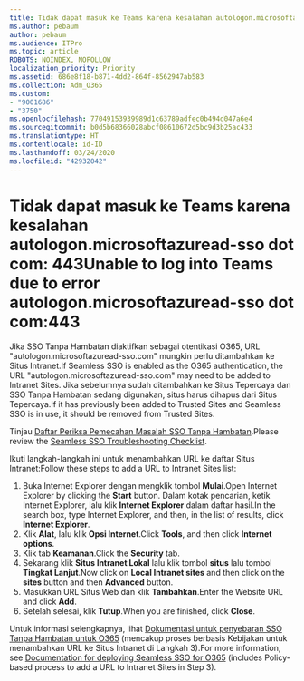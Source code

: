 ```yaml
---
title: Tidak dapat masuk ke Teams karena kesalahan autologon.microsoftazuread-sso.com:443
ms.author: pebaum
author: pebaum
ms.audience: ITPro
ms.topic: article
ROBOTS: NOINDEX, NOFOLLOW
localization_priority: Priority
ms.assetid: 686e8f18-b871-4dd2-864f-8562947ab583
ms.collection: Adm_O365
ms.custom:
- "9001686"
- "3750"
ms.openlocfilehash: 77049153939989d1c63789adfec0b494d047a6e4
ms.sourcegitcommit: b0d5b68366028abcf08610672d5bc9d3b25ac433
ms.translationtype: HT
ms.contentlocale: id-ID
ms.lasthandoff: 03/24/2020
ms.locfileid: "42932042"
---
```

# <a name="unable-to-log-into-teams-due-to-error-autologonmicrosoftazuread-sso-dot-com443"></a><span data-ttu-id="3b11e-102">Tidak dapat masuk ke Teams karena kesalahan autologon.microsoftazuread-sso dot com: 443</span><span class="sxs-lookup"><span data-stu-id="3b11e-102">Unable to log into Teams due to error autologon.microsoftazuread-sso dot com:443</span></span>

<span data-ttu-id="3b11e-103">Jika SSO Tanpa Hambatan diaktifkan sebagai otentikasi O365, URL "autologon.microsoftazuread-sso.com" mungkin perlu ditambahkan ke Situs Intranet.</span><span class="sxs-lookup"><span data-stu-id="3b11e-103">If Seamless SSO is enabled as the O365 authentication, the URL "autologon.microsoftazuread-sso.com" may need to be added to Intranet Sites.</span></span>  <span data-ttu-id="3b11e-104">Jika sebelumnya sudah ditambahkan ke Situs Tepercaya dan SSO Tanpa Hambatan sedang digunakan, situs harus dihapus dari Situs Tepercaya.</span><span class="sxs-lookup"><span data-stu-id="3b11e-104">If it has previously been added to Trusted Sites  and Seamless SSO is in use, it should be removed from Trusted Sites.</span></span>

<span data-ttu-id="3b11e-105">Tinjau [Daftar Periksa Pemecahan Masalah SSO Tanpa Hambatan](https://docs.microsoft.com/azure/active-directory/hybrid/tshoot-connect-sso#troubleshooting-checklist).</span><span class="sxs-lookup"><span data-stu-id="3b11e-105">Please review the [Seamless SSO Troubleshooting Checklist](https://docs.microsoft.com/azure/active-directory/hybrid/tshoot-connect-sso#troubleshooting-checklist).</span></span>

<span data-ttu-id="3b11e-106">Ikuti langkah-langkah ini untuk menambahkan URL ke daftar Situs Intranet:</span><span class="sxs-lookup"><span data-stu-id="3b11e-106">Follow these steps to add a URL to Intranet Sites list:</span></span>

1. <span data-ttu-id="3b11e-107">Buka Internet Explorer dengan mengklik tombol **Mulai**.</span><span class="sxs-lookup"><span data-stu-id="3b11e-107">Open Internet Explorer by clicking the **Start** button.</span></span> <span data-ttu-id="3b11e-108">Dalam kotak pencarian, ketik Internet Explorer, lalu klik **Internet Explorer** dalam daftar hasil.</span><span class="sxs-lookup"><span data-stu-id="3b11e-108">In the search box, type Internet Explorer, and then, in the list of results, click **Internet Explorer**.</span></span>
2. <span data-ttu-id="3b11e-109">Klik **Alat**, lalu klik **Opsi Internet**.</span><span class="sxs-lookup"><span data-stu-id="3b11e-109">Click **Tools**, and then click **Internet options**.</span></span>
3. <span data-ttu-id="3b11e-110">Klik tab **Keamanan**.</span><span class="sxs-lookup"><span data-stu-id="3b11e-110">Click the **Security** tab.</span></span>
4. <span data-ttu-id="3b11e-111">Sekarang klik **Situs Intranet Lokal** lalu klik tombol **situs** lalu tombol **Tingkat Lanjut**.</span><span class="sxs-lookup"><span data-stu-id="3b11e-111">Now click on **Local Intranet sites** and then click on the **sites** button and then **Advanced** button.</span></span>
5. <span data-ttu-id="3b11e-112">Masukkan URL Situs Web dan klik **Tambahkan**.</span><span class="sxs-lookup"><span data-stu-id="3b11e-112">Enter the Website URL and click **Add**.</span></span>
6. <span data-ttu-id="3b11e-113">Setelah selesai, klik **Tutup**.</span><span class="sxs-lookup"><span data-stu-id="3b11e-113">When you are finished, click **Close**.</span></span>

<span data-ttu-id="3b11e-114">Untuk informasi selengkapnya, lihat [Dokumentasi untuk penyebaran SSO Tanpa Hambatan untuk O365](https://docs.microsoft.com/azure/active-directory/hybrid/how-to-connect-sso-quick-start) (mencakup proses berbasis Kebijakan untuk menambahkan URL ke Situs Intranet di Langkah 3).</span><span class="sxs-lookup"><span data-stu-id="3b11e-114">For more information, see [Documentation for deploying Seamless SSO for O365](https://docs.microsoft.com/azure/active-directory/hybrid/how-to-connect-sso-quick-start) (includes Policy-based process to add a URL to Intranet Sites in Step 3).</span></span>
